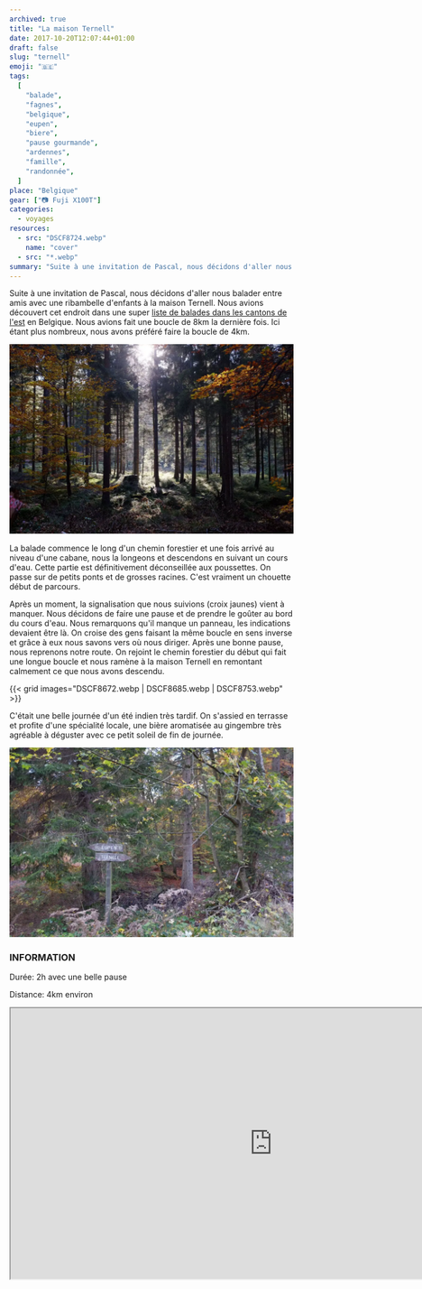 ```yaml
---
archived: true
title: "La maison Ternell"
date: 2017-10-20T12:07:44+01:00
draft: false
slug: "ternell"
emoji: "🇧🇪"
tags:
  [
    "balade",
    "fagnes",
    "belgique",
    "eupen",
    "biere",
    "pause gourmande",
    "ardennes",
    "famille",
    "randonnée",
  ]
place: "Belgique"
gear: ["📷 Fuji X100T"]
categories:
  - voyages
resources:
  - src: "DSCF8724.webp"
    name: "cover"
  - src: "*.webp"
summary: "Suite à une invitation de Pascal, nous décidons d'aller nous balader entre amis avec une ribambelle d'enfants à la maison Ternell. Nous avions découvert cet endroit dans une super liste de balades dans les cantons de l'est en Belgique. Nous avions fait une boucle de 8km la dernière fois. Ici étant plus nombreux, nous avons préféré faire la boucle de 4km."
---
```


Suite à une invitation de Pascal, nous décidons d'aller nous balader entre amis avec une ribambelle d'enfants à la maison Ternell. Nous avions découvert cet endroit dans une super [liste de balades dans les cantons de l'est](https://www.eastbelgium.com/fr/randonnee/excursions-d-une-journee/balades-de-reve) en Belgique. Nous avions fait une boucle de 8km la dernière fois. Ici étant plus nombreux, nous avons préféré faire la boucle de 4km.

![DSCF8736.webp](DSCF8736.webp)

La balade commence le long d'un chemin forestier et une fois arrivé au niveau d'une cabane, nous la longeons et descendons en suivant un cours d'eau. Cette partie est définitivement déconseillée aux poussettes. On passe sur de petits ponts et de grosses racines. C'est vraiment un chouette début de parcours.

Après un moment, la signalisation que nous suivions (croix jaunes) vient à manquer. Nous décidons de faire une pause et de prendre le goûter au bord du cours d'eau. Nous remarquons qu'il manque un panneau, les indications devaient être là. On croise des gens faisant la même boucle en sens inverse et grâce à eux nous savons vers où nous diriger. Après une bonne pause, nous reprenons notre route. On rejoint le chemin forestier du début qui fait une longue boucle et nous ramène à la maison Ternell en remontant calmement ce que nous avons descendu.

{{< grid images="DSCF8672.webp | DSCF8685.webp | DSCF8753.webp" >}}

C'était une belle journée d'un été indien très tardif. On s'assied en terrasse et profite d'une spécialité locale, une bière aromatisée au gingembre très agréable à déguster avec ce petit soleil de fin de journée.

![DSCF8759.webp](DSCF8759.webp)

### INFORMATION

Durée: 2h avec une belle pause

Distance: 4km environ

<div>
<iframe data-card-recommend="0" data-card-recommend="0" data-card-recommend="0" data-card-recommend="0" src="https://www.google.com/maps/d/embed?mid=1MEjiEvaMKo2TCH_0NX-BdrSTG8o" width="928" height="480"></iframe>
</div>
